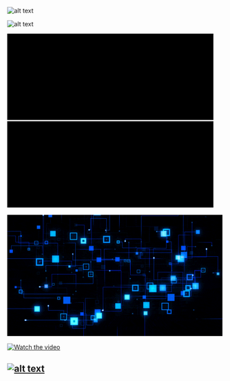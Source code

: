 ![alt text](https://github.com/forevercodingbot/forevercodingbot/blob/main/images/blue2.gif?raw=true)

![alt text](https://github.com/forevercodingbot/forevercodingbot/blob/main/images/arrival_at_saturn-wallpaper-7680x4320.jpg?raw=true)

![alt text](https://github.com/forevercodingbot/forevercodingbot/blob/main/images/giphy.gif?raw=true) 
![alt text](https://github.com/forevercodingbot/forevercodingbot/blob/main/images/giphy.gif?raw=true)

![alt text](https://github.com/forevercodingbot/forevercodingbot/blob/main/images/blue.gif?raw=true)

[![Watch the video](https://img.youtube.com/vi/T-D1KVIuvjA/maxresdefault.jpg)](https://youtu.be/T-D1KVIuvjA)

 <a href="https://github.com/athulyesudas/Basic-Website/blob/main/index.html"><h2>![alt text](https://github.com/forevercodingbot/forevercodingbot/blob/main/images/arrival_at_saturn-wallpaper-7680x4320.jpg?raw=true)</h2></a>


